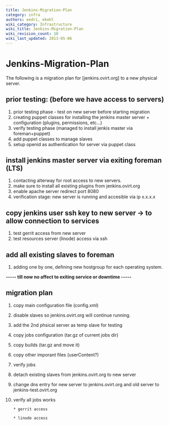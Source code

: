 ```yaml
---
title: Jenkins-Migration-Plan
category: infra
authors: eedri, ekohl
wiki_category: Infrastructure
wiki_title: Jenkins-Migration-Plan
wiki_revision_count: 10
wiki_last_updated: 2013-05-06
---
```


# Jenkins-Migration-Plan

The following is a migration plan for [jenkins.ovirt.org] to a new physical server.

## prior testing: (before we have access to servers)

1.  prior testing phase - test on new server before starting migration
2.  creating puppet classes for installing the jenkins master server + configuration (plugins, permissions, etc...)
3.  verify testing phase (managed to install jenkis master via foreman+puppet)
4.  add puppet classes to manage slaves
5.  setup openid as authentication for server via puppet class

## install jenkins master server via exiting foreman (LTS)

1.  contacting alterway for root access to new servers.
2.  make sure to install all existing plugins from jenkins.ovirt.org
3.  enable apache server redirect port 8080
4.  verification stage: new server is running and accesible via ip x.x.x.x

## copy jenkins user ssh key to new server -> to allow connection to services

1.  test gerrit access from new server
2.  test resources server (linode) access via ssh

## add all existing slaves to foreman

1.  adding one by one, defining new hostgroup for each operating system.

**----- till now no affect to exiting service or downtime -----**

## migration plan

1.  copy main configuration file (config.xml)
2.  disable slaves so jenkins.ovirt.org will continue running.
3.  add the 2nd phsical server as temp slave for testing
4.  copy jobs configuration (tar.gz of current jobs dir)
5.  copy builds (tar.gz and move it)
6.  copy other imporant files (userContent?)
7.  verify jobs
8.  detach existing slaves from jenkins.ovirt.org to new server
9.  change dns entry for new server to jenkins.ovirt.org and old server to jenkins-test.ovirt.org
10. verify all jobs works

        * gerrit access

        * linode access
